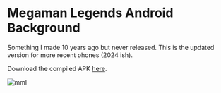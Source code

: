 # Megaman Legends Android Background

Something I made 10 years ago but never released. This is the updated version for more recent phones (2024 ish). 

Download the compiled APK [here](https://github.com/tjbanks/LegendsBackground/releases/download/v1.0.0/legends_background.apk).

![mml](./mml.gif)